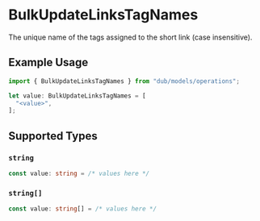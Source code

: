 # BulkUpdateLinksTagNames

The unique name of the tags assigned to the short link (case insensitive).

## Example Usage

```typescript
import { BulkUpdateLinksTagNames } from "dub/models/operations";

let value: BulkUpdateLinksTagNames = [
  "<value>",
];
```

## Supported Types

### `string`

```typescript
const value: string = /* values here */
```

### `string[]`

```typescript
const value: string[] = /* values here */
```

